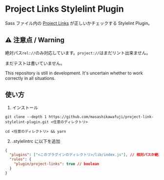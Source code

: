 # Project Links Stylelint Plugin

Sass ファイル内の [Project Links](https://marketplace.visualstudio.com/items?itemName=KyleDavidE.vscode-project-links) が正しいかチェックする Stylelint Plugin。

## ⚠ 注意点️ / Warning

絶対パス`rel://`のみ対応しています。`project://`はまだリント出来ません。

まだテストは書いていません。

This repository is still in development. It's uncertain whether to work correctly in all situations.

## 使い方

1. インストール

```shell
git clone --depth 1 https://github.com/masashikawafuji/project-link-stylelint-plugin.git <任意のディレクトリ>

cd <任意のディレクトリ> && yarn
```

2. .stylelintrc に以下を追加

```json
{
  "plugins": ["<このプラグインのディレクトリ>/lib/index.js"], // 相対パスか絶対パス。`~`等の省略形はエラーになります。
  "rules": {
    "plugin/project-links": true // boolean
  }
}
```
